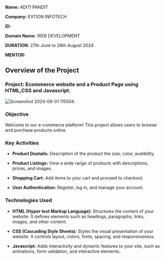 **Name:** ADITI PANDIT

**Company:** EXTION INFOTECH


**ID:**


**Domain Name:** WEB DEVELOPMENT 


**DURATION:** 27th June to 28th August 2024

**MENTOR:** 





## Overview of the Project 

### Project: Ecommerce website  and a Product Page using HTML,CSS and Javascript.

![Screenshot 2024-08-01 115504](https://github.com/user-attachments/assets/bd2bac4b-4aa7-48e4-b549-03600f47d3d3)



### Objective 
Welcome to our e-commerce platform! This project allows users to browse and purchase products online.

### Key Activities
- **Product Deatails:** Description of the product the size, color, avalibility.
  
- **Product Listings:** View a wide range of products with descriptions, prices, and images.

- **Shopping Cart:** Add items to your cart and proceed to checkout.

- **User Authentication:** Register, log in, and manage your account.

### Technologies Used
- **HTML (Hyper text Markup Language):** Structures the content of your website. It defines elements such as headings, paragraphs, links, images, and other content.

- **CSS (Cascading Style Sheets):** Styles the visual presentation of your website. It controls layout, colors, fonts, spacing, and responsiveness.

- **Javascript:** Adds interactivity and dynamic features to your site, such as animations, form validation, and interactive elements.


